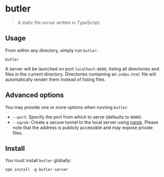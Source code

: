 # butler

> A static file server written in TypeScript.

## Usage

From within any directory, simply run `butler`:

    butler

A server will be launched on port `localhost:8080`, listing all directories and
files in the current directory. Directories containing an `index.html` file
will automatically render them instead of listing files.

## Advanced options

You may provide one or more options when running `butler`.

- `--port`: Specify the port from which to serve (defaults to `8080`).
- `--ngrok`: Create a secure tunnel to the local server using [ngrok](https://ngrok.com/).
  Please note that the address is publicly accessible and may expose private files.

## Install

You must install `butler` globally:

    npm install -g butler-server

